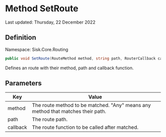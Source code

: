 # Method SetRoute
Last updated: Thursday, 22 December 2022

## Definition
Namespace: Sisk.Core.Routing

```csharp
public void SetRoute(RouteMethod method, string path, RouterCallback callback)
```

Defines an route with their method, path and callback function.

## Parameters

| Key | Value |
| --- | --- |
| method | The route method to be matched. "Any" means any method that matches their path. | 
| path | The route path. | 
| callback | The route function to be called after matched. | 


